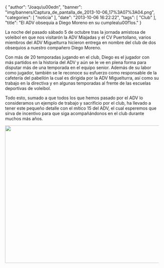 {
  "author": "Joaqu\u00edn", 
  "banner": "img/banners/Captura_de_pantalla_de_2013-10-06_17%3A07%3A04.png", 
  "categories": [
    "noticia"
  ], 
  "date": "2013-10-06 16:22:22", 
  "tags": [
    "Club"
  ], 
  "title": "El ADV obsequia a Diego Moreno en su cumplea\u00f1os."
}

La noche del pasado sábado 5 de octubre tras la jornada amistosa de voleibol en que nos visitarón la ADV Miajadas y el CV Puertollano, varios miembros del ADV Miguelturra hicieron entrega en nombre del club de dos obsequios a nuestro compañero Diego Moreno.

Con más de 20 temporadas jugando en el club, Diego es el jugador con más partidos en la historia del ADV y aún se le ve en plena forma para disputar más de una temporada en el equipo senior. Además de su labor como jugador, también se le reconoce su esfuerzo como responsable de la cafetería del pabellón la cual es dirigida por la ADV Miguelturra, así como su trabajo en la directiva y en algunas temporadas al frente de las escuelas deportivas de voleibol. 

Todo esto, sumado a que todos los que hemos pasado por el ADV lo consideramos un ejemplo de trabajo y sacrificio por el club, ha llevado a tener este pequeño detalle con el mítico 15 del ADV, el cual esperemos que sirva de incentivo para que siga acompañándonos en el club durante muchos más años.

<center>
<img src="http://www.advmiguelturra.org/img/banners/Captura%20de%20pantalla%20de%202013-10-06%2017%3A07%3A04.png" height="450" width="600"/> </center>



